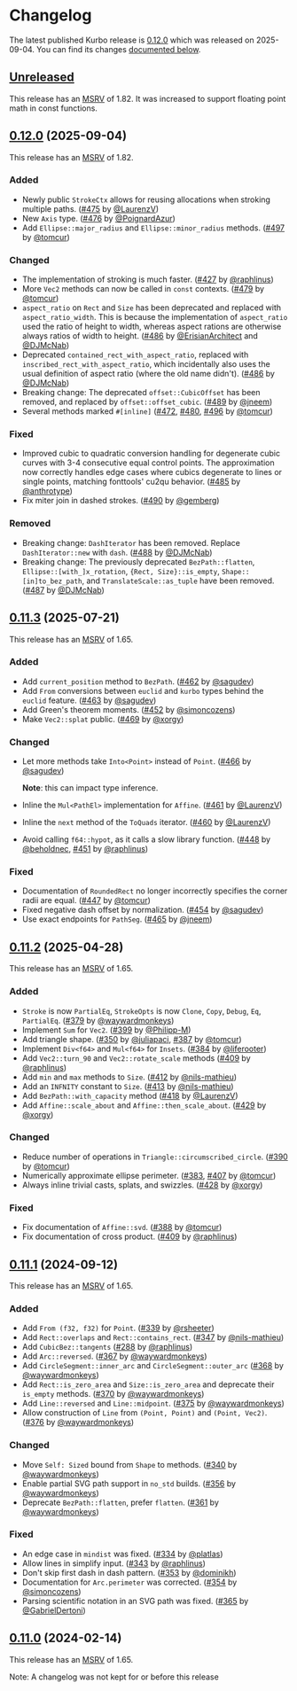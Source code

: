 <!-- Instructions

This changelog follows the patterns described here: <https://keepachangelog.com/en/>.

Subheadings to categorize changes are `added, changed, deprecated, removed, fixed, security`.

-->

# Changelog

The latest published Kurbo release is [0.12.0](#0120-2025-09-04) which was released on 2025-09-04.
You can find its changes [documented below](#0120-2025-09-04).

## [Unreleased]

This release has an [MSRV][] of 1.82.
It was increased to support floating point math in const functions.

## [0.12.0] (2025-09-04)

This release has an [MSRV][] of 1.82.

### Added

- Newly public `StrokeCtx` allows for reusing allocations when stroking multiple paths. ([#475][] by [@LaurenzV][])
- New `Axis` type. ([#476][] by [@PoignardAzur][])
- Add `Ellipse::major_radius` and `Ellipse::minor_radius` methods. ([#497][] by [@tomcur][])

### Changed

- The implementation of stroking is much faster. ([#427][] by [@raphlinus][])
- More `Vec2` methods can now be called in `const` contexts. ([#479][] by [@tomcur][])
- `aspect_ratio` on `Rect` and `Size` has been deprecated and replaced with `aspect_ratio_width`.
  This is because the implementation of `aspect_ratio` used the ratio of height to width, whereas
  aspect rations are otherwise always ratios of width to height. ([#486][] by [@ErisianArchitect][] and [@DJMcNab][])
- Deprecated `contained_rect_with_aspect_ratio`, replaced with `inscribed_rect_with_aspect_ratio`, which
  incidentally also uses the usual definition of aspect ratio (where the old name didn't). ([#486][] by [@DJMcNab][])
- Breaking change: The deprecated `offset::CubicOffset` has been removed, and replaced by
  `offset::offset_cubic`. ([#489][] by [@jneem][])
- Several methods marked `#[inline]` ([#472][], [#480][], [#496][] by [@tomcur][])

### Fixed

- Improved cubic to quadratic conversion handling for degenerate cubic curves with 3-4 consecutive equal control points. The approximation now correctly handles edge cases where cubics degenerate to lines or single points, matching fonttools' cu2qu behavior. ([#485][] by [@anthrotype][])
- Fix miter join in dashed strokes. ([#490][] by [@gemberg][])

### Removed

- Breaking change: `DashIterator` has been removed. Replace `DashIterator::new` with `dash`. ([#488][] by [@DJMcNab][])
- Breaking change: The previously deprecated `BezPath::flatten`, `Ellipse::[with_]x_rotation`, `{Rect, Size}::is_empty`, `Shape::[in]to_bez_path`,
  and `TranslateScale::as_tuple` have been removed.([#487][] by [@DJMcNab][])

## [0.11.3][] (2025-07-21)

This release has an [MSRV][] of 1.65.

### Added

- Add `current_position` method to `BezPath`. ([#462][] by [@sagudev][])
- Add `From` conversions between `euclid` and `kurbo` types behind the `euclid` feature. ([#463][] by [@sagudev][])
- Add Green's theorem moments. ([#452][] by [@simoncozens][])
- Make `Vec2::splat` public. ([#469][] by [@xorgy][])

### Changed

- Let more methods take `Into<Point>` instead of `Point`. ([#466][] by [@sagudev][])

  **Note**: this can impact type inference.
- Inline the `Mul<PathEl>` implementation for `Affine`. ([#461][] by [@LaurenzV][])
- Inline the `next` method of the `ToQuads` iterator. ([#460][] by [@LaurenzV][])
- Avoid calling `f64::hypot`, as it calls a slow library function. ([#448][] by [@beholdnec][], [#451][] by [@raphlinus][])

### Fixed

- Documentation of `RoundedRect` no longer incorrectly specifies the corner radii are equal. ([#447][] by [@tomcur][])
- Fixed negative dash offset by normalization. ([#454][] by [@sagudev][])
- Use exact endpoints for `PathSeg`. ([#465][] by [@jneem])

## [0.11.2][] (2025-04-28)

This release has an [MSRV][] of 1.65.

### Added

- `Stroke` is now `PartialEq`, `StrokeOpts` is now `Clone`, `Copy`, `Debug`, `Eq`, `PartialEq`. ([#379][] by [@waywardmonkeys][])
- Implement `Sum` for `Vec2`. ([#399][] by [@Philipp-M][])
- Add triangle shape. ([#350][] by [@juliapaci][], [#387][] by [@tomcur][])
- Implement `Div<f64>` and `Mul<f64>` for `Insets`. ([#384][] by [@liferooter][])
- Add `Vec2::turn_90` and `Vec2::rotate_scale` methods ([#409][] by [@raphlinus][])
- Add `min` and `max` methods to `Size`. ([#412][] by [@nils-mathieu][])
- Add an `INFNITY` constant to `Size`. ([#413][] by [@nils-mathieu][])
- Add `BezPath::with_capacity` method ([#418][] by [@LaurenzV][])
- Add  `Affine::scale_about` and `Affine::then_scale_about`. ([#429][] by [@xorgy][])

### Changed

- Reduce number of operations in `Triangle::circumscribed_circle`. ([#390][] by [@tomcur][])
- Numerically approximate ellipse perimeter. ([#383][], [#407][] by [@tomcur][])
- Always inline trivial casts, splats, and swizzles. ([#428][] by [@xorgy][])

### Fixed

- Fix documentation of `Affine::svd`. ([#388][] by [@tomcur][])
- Fix documentation of cross product. ([#409][] by [@raphlinus][])

## [0.11.1][] (2024-09-12)

This release has an [MSRV][] of 1.65.

### Added

- Add `From (f32, f32)` for `Point`. ([#339][] by [@rsheeter][])
- Add `Rect::overlaps` and `Rect::contains_rect`. ([#347][] by [@nils-mathieu][])
- Add `CubicBez::tangents` ([#288][] by [@raphlinus][])
- Add `Arc::reversed`. ([#367][] by [@waywardmonkeys][])
- Add `CircleSegment::inner_arc` and `CircleSegment::outer_arc` ([#368][] by [@waywardmonkeys][])
- Add `Rect::is_zero_area` and `Size::is_zero_area` and deprecate their `is_empty` methods. ([#370][] by [@waywardmonkeys][])
- Add `Line::reversed` and `Line::midpoint`. ([#375][] by [@waywardmonkeys][])
- Allow construction of `Line` from `(Point, Point)` and `(Point, Vec2)`. ([#376][] by [@waywardmonkeys][])

### Changed

- Move `Self: Sized` bound from `Shape` to methods. ([#340][] by [@waywardmonkeys][])
- Enable partial SVG path support in `no_std` builds. ([#356][] by [@waywardmonkeys][])
- Deprecate `BezPath::flatten`, prefer `flatten`. ([#361][] by [@waywardmonkeys][])

### Fixed

- An edge case in `mindist` was fixed. ([#334][] by [@platlas][])
- Allow lines in simplify input. ([#343][] by [@raphlinus][])
- Don't skip first dash in dash pattern. ([#353][] by [@dominikh][])
- Documentation for `Arc.perimeter` was corrected. ([#354][] by [@simoncozens][])
- Parsing scientific notation in an SVG path was fixed. ([#365][] by [@GabrielDertoni][])

## [0.11.0][] (2024-02-14)

This release has an [MSRV][] of 1.65.

Note: A changelog was not kept for or before this release

[@anthrotype]: https://github.com/anthrotype
[@beholdnec]: https://githun.com/beholdnec
[@DJMcNab]: https://github.com/DJMcNab
[@dominikh]: https://github.com/dominikh
[@ErisianArchitect]: https://github.com/ErisianArchitect
[@GabrielDertoni]: https://github.com/GabrielDertoni
[@gemberg]: https://github.com/gemberg
[@jneem]: https://github.com/jneem
[@juliapaci]: https://github.com/juliapaci
[@LaurenzV]: https://github.com/LaurenzV
[@liferooter]: https://github.com/liferooter
[@nils-mathieu]: https://github.com/nils-mathieu
[@Philipp-M]: https://github.com/Philipp-M
[@platlas]: https://github.com/platlas
[@PoignardAzur]: https://github.com/PoignardAzur
[@raphlinus]: https://github.com/raphlinus
[@rsheeter]: https://github.com/rsheeter
[@sagudev]: https://github.com/sagudev
[@simoncozens]: https://github.com/simoncozens
[@tomcur]: https://github.com/tomcur
[@waywardmonkeys]: https://github.com/waywardmonkeys
[@xorgy]: https://github.com/xorgy

[#288]: https://github.com/linebender/kurbo/pull/288
[#334]: https://github.com/linebender/kurbo/pull/334
[#339]: https://github.com/linebender/kurbo/pull/339
[#340]: https://github.com/linebender/kurbo/pull/340
[#343]: https://github.com/linebender/kurbo/pull/343
[#347]: https://github.com/linebender/kurbo/pull/347
[#350]: https://github.com/linebender/kurbo/pull/350
[#353]: https://github.com/linebender/kurbo/pull/353
[#354]: https://github.com/linebender/kurbo/pull/354
[#356]: https://github.com/linebender/kurbo/pull/356
[#361]: https://github.com/linebender/kurbo/pull/361
[#365]: https://github.com/linebender/kurbo/pull/365
[#367]: https://github.com/linebender/kurbo/pull/367
[#368]: https://github.com/linebender/kurbo/pull/368
[#370]: https://github.com/linebender/kurbo/pull/370
[#375]: https://github.com/linebender/kurbo/pull/375
[#376]: https://github.com/linebender/kurbo/pull/376
[#379]: https://github.com/linebender/kurbo/pull/379
[#383]: https://github.com/linebender/kurbo/pull/383
[#384]: https://github.com/linebender/kurbo/pull/384
[#387]: https://github.com/linebender/kurbo/pull/387
[#388]: https://github.com/linebender/kurbo/pull/388
[#390]: https://github.com/linebender/kurbo/pull/390
[#399]: https://github.com/linebender/kurbo/pull/399
[#407]: https://github.com/linebender/kurbo/pull/407
[#409]: https://github.com/linebender/kurbo/pull/409
[#412]: https://github.com/linebender/kurbo/pull/412
[#413]: https://github.com/linebender/kurbo/pull/413
[#418]: https://github.com/linebender/kurbo/pull/418
[#427]: https://github.com/linebender/kurbo/pull/427
[#428]: https://github.com/linebender/kurbo/pull/428
[#429]: https://github.com/linebender/kurbo/pull/429
[#447]: https://github.com/linebender/kurbo/pull/447
[#448]: https://github.com/linebender/kurbo/pull/448
[#451]: https://github.com/linebender/kurbo/pull/451
[#452]: https://github.com/linebender/kurbo/pull/452
[#454]: https://github.com/linebender/kurbo/pull/454
[#460]: https://github.com/linebender/kurbo/pull/460
[#461]: https://github.com/linebender/kurbo/pull/461
[#462]: https://github.com/linebender/kurbo/pull/462
[#463]: https://github.com/linebender/kurbo/pull/463
[#465]: https://github.com/linebender/kurbo/pull/465
[#466]: https://github.com/linebender/kurbo/pull/466
[#469]: https://github.com/linebender/kurbo/pull/469
[#472]: https://github.com/linebender/kurbo/pull/472
[#475]: https://github.com/linebender/kurbo/pull/475
[#476]: https://github.com/linebender/kurbo/pull/476
[#479]: https://github.com/linebender/kurbo/pull/479
[#480]: https://github.com/linebender/kurbo/pull/480
[#485]: https://github.com/linebender/kurbo/pull/485
[#486]: https://github.com/linebender/kurbo/pull/486
[#487]: https://github.com/linebender/kurbo/pull/487
[#488]: https://github.com/linebender/kurbo/pull/488
[#489]: https://github.com/linebender/kurbo/pull/489
[#490]: https://github.com/linebender/kurbo/pull/490
[#496]: https://github.com/linebender/kurbo/pull/496
[#497]: https://github.com/linebender/kurbo/pull/497

[Unreleased]: https://github.com/linebender/kurbo/compare/v0.12.0...HEAD
[0.11.0]: https://github.com/linebender/kurbo/releases/tag/v0.11.0
[0.11.1]: https://github.com/linebender/kurbo/releases/tag/v0.11.1
[0.11.2]: https://github.com/linebender/kurbo/releases/tag/v0.11.2
[0.11.3]: https://github.com/linebender/kurbo/releases/tag/v0.11.3
[0.12.0]: https://github.com/linebender/kurbo/releases/tag/v0.12.0

[MSRV]: README.md#minimum-supported-rust-version-msrv

